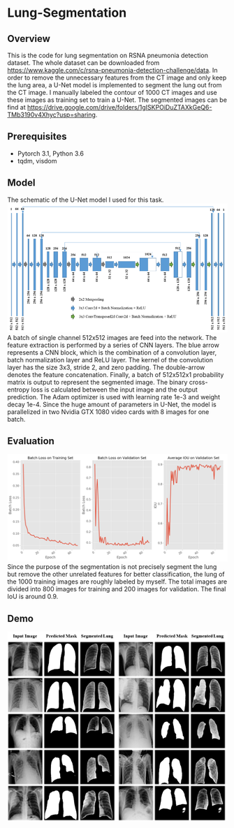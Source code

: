 # Lung-Segmentation

## Overview
This is the code for lung segmentation on RSNA pneumonia detection dataset. The whole dataset can be downloaded from https://www.kaggle.com/c/rsna-pneumonia-detection-challenge/data. In order to remove the unnecessary features from the CT image and only keep the lung area, a U-Net model is implemented to segment the lung out from the CT image. I manually labeled the contour of 1000 CT images and use these images as training set to train a U-Net. The segmented images can be find at https://drive.google.com/drive/folders/1gISKPOiDuZTAXkGeQ6-TMb3190v4Xhyc?usp=sharing. 

## Prerequisites
* Pytorch 3.1, Python 3.6
* tqdm, visdom

## Model
The schematic of the U-Net model I used for this task.
![image1](https://github.com/limingwu8/Lung-Segmentation/blob/master/images/model.png)
A batch of single channel 512x512 images are feed into the network. The feature extraction is performed by a series of CNN layers. The blue arrow represents a CNN block, which is the combination of a convolution layer, batch normalization layer and ReLU layer. The kernel of the convolution layer has the size 3x3, stride 2, and zero padding. The double-arrow denotes the feature concatenation. Finally, a batch of 512x512x1 probability matrix is output to represent the segmented image. The binary cross-entropy loss is calculated between the input image and the output prediction. The Adam optimizer is used with learning rate 1e-3 and weight decay 1e-4. Since the huge amount of parameters in U-Net, the model is parallelized in two Nvidia GTX 1080 video cards with 8 images for one batch. 

## Evaluation
![image2](https://github.com/limingwu8/Lung-Segmentation/blob/master/images/loss.png)
Since the purpose of the segmentation is not precisely segment the lung but remove the other unrelated features for better classification, the lung of the 1000 training images are roughly labeled by myself. The total images are divided into 800 images for training and 200 images for validation. The final IoU is around 0.9.
## Demo
![image3](https://github.com/limingwu8/Lung-Segmentation/blob/master/images/demo.png)

